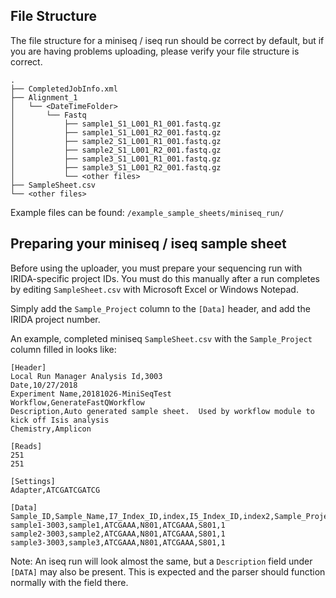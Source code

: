 ## File Structure

The file structure for a miniseq / iseq run should be correct by default, but if you are having problems uploading, please verify your file structure is correct.

```
.
├── CompletedJobInfo.xml
├── Alignment_1
│   └── <DateTimeFolder>
│       └── Fastq
│           ├── sample1_S1_L001_R1_001.fastq.gz
│           ├── sample1_S1_L001_R2_001.fastq.gz
│           ├── sample2_S1_L001_R1_001.fastq.gz
│           ├── sample2_S1_L001_R2_001.fastq.gz
│           ├── sample3_S1_L001_R1_001.fastq.gz
│           ├── sample3_S1_L001_R2_001.fastq.gz
│           └── <other files>
├── SampleSheet.csv
└── <other files>
```

Example files can be found: `/example_sample_sheets/miniseq_run/`

## Preparing your miniseq / iseq sample sheet
Before using the uploader, you must prepare your sequencing run with IRIDA-specific project IDs. You must do this manually after a run completes by editing `SampleSheet.csv` with Microsoft Excel or Windows Notepad.

Simply add the `Sample_Project` column to the `[Data]` header, and add the IRIDA project number.

An example, completed miniseq `SampleSheet.csv` with the `Sample_Project` column filled in looks like:

```
[Header]
Local Run Manager Analysis Id,3003
Date,10/27/2018
Experiment Name,20181026-MiniSeqTest
Workflow,GenerateFastQWorkflow
Description,Auto generated sample sheet.  Used by workflow module to kick off Isis analysis
Chemistry,Amplicon

[Reads]
251
251

[Settings]
Adapter,ATCGATCGATCG

[Data]
Sample_ID,Sample_Name,I7_Index_ID,index,I5_Index_ID,index2,Sample_Project
sample1-3003,sample1,ATCGAAA,N801,ATCGAAA,S801,1
sample2-3003,sample2,ATCGAAA,N801,ATCGAAA,S801,1
sample3-3003,sample3,ATCGAAA,N801,ATCGAAA,S801,1
```

Note: An iseq run will look almost the same, but a `Description` field under `[DATA]` may also be present. This is expected and the parser should function normally with the field there.